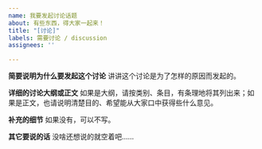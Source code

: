 ```yaml
---
name: 我要发起讨论话题
about: 有些东西，得大家一起来！
title: "[讨论]"
labels: 需要讨论 / discussion
assignees: ''

---
```


**简要说明为什么要发起这个讨论**
讲讲这个讨论是为了怎样的原因而发起的。

  **详细的讨论大纲或正文**
如果是大纲，请按类别、条目，有条理地将其列出来；如果是正文，也请说明清楚目的、希望能从大家口中获得些什么意见。

  **补充的细节**
如果没有，可以不写。

  **其它要说的话**
没啥还想说的就空着吧……
